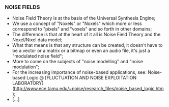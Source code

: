 ### NOISE FIELDS
* Noise Field Theory is at the basis of the Universal Synthesis Engine;
* We use a concept of "Noxels" or "Noxels" which more or less correspond to "pixels" and "voxels" and so forth in other domains;
* The difference is that at the heart of it all is Noise Field Theory and the Noxel/Nixel data model;
* What that means is that any structure can be created, it doesn't have to be a vector or a matrix or a bitmap or even an audio file, it's just a "modulated noise field";
* More to come on the subjects of "noise modelling" and "noise modulation";
* For the increasing importance of noise-based applications, see: Noise-based Logic @ [FLUCTUATION AND NOISE EXPLOITATION LABORATORY] (http://www.ece.tamu.edu/~noise/research_files/noise_based_logic.htm);
* [...]
